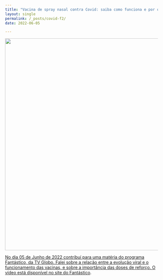 ```yaml
---
title: "Vacina de spray nasal contra Covid: saiba como funciona e por que ela é fundamental para o fim da pandemia"
layout: single
permalink: /_posts/covid-f2/
date: 2022-06-05

---
```


<a href="https://andersonbrito.github.io/_posts/covid-f2/"><img src="/assets/images/cover-f2.png" width="700">

No dia 05 de Junho de 2022 contribuí para uma matéria do programa Fantástico, da TV Globo. Falei sobre a relação entre a evolução viral e o funcionamento das vacinas, e sobre a importância das doses de reforço. O vídeo está disponível no site do [Fantástico](https://g1.globo.com/fantastico/noticia/2022/06/06/saiba-como-funciona-a-vacina-de-spray-nasal-que-pode-ajudar-a-acabar-com-a-pandemia-da-covid.ghtml).

